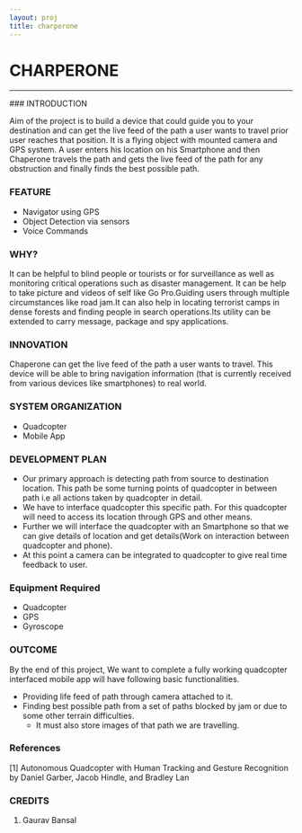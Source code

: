 ```yaml
---
layout: proj
title: charperone
---
```


# CHARPERONE

<hr>
### INTRODUCTION

Aim of the project is to build a device that could guide you to your destination and can get the live feed of the path a user wants to travel prior user reaches that position. It is a flying object with mounted camera and GPS system. A user enters his location on his Smartphone and then Chaperone travels the path and gets the live feed of the path for any obstruction and finally finds the best possible path.

### FEATURE
* Navigator using GPS
* Object Detection via sensors
* Voice Commands

### WHY?

It can be helpful to blind people or tourists or for surveillance as well as monitoring critical operations such as disaster management. It can be help to take picture and videos of self like Go Pro.Guiding users through multiple circumstances like road jam.It can also help in locating terrorist camps in dense forests and finding people in search operations.Its utility can be extended to carry message, package and spy applications.

### INNOVATION

Chaperone can get the live feed of the path a user wants to travel. This device will be able to bring navigation information (that is currently received from various devices like smartphones) to real world.

### SYSTEM ORGANIZATION

* Quadcopter
* Mobile App

### DEVELOPMENT PLAN

* Our primary approach is detecting path from source to destination location. This path be some turning points of quadcopter in between path i.e all actions taken by quadcopter in detail.
* We have to interface quadcopter this specific path. For this quadcopter will need to access its location through GPS and other means.
* Further we will interface the quadcopter with an Smartphone so that we can give details of location and get details(Work on interaction between quadcopter and phone).
* At this point a camera can be integrated to quadcopter to give real time feedback to user.

### Equipment Required

* Quadcopter
* GPS
* Gyroscope

### OUTCOME

By the end of this project, We want to complete a fully working quadcopter interfaced mobile app will have following basic functionalities.

* Providing life feed of path through camera attached to it.
* Finding best possible path from a set of paths blocked by jam or due to some other terrain difficulties.
    * It must also store images of that path we are travelling.

### References

[1] Autonomous Quadcopter with Human Tracking and Gesture Recognition by Daniel Garber, Jacob Hindle, and Bradley Lan

### CREDITS

1. Gaurav Bansal